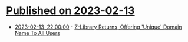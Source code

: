 # [Published on 2023-02-13](index.md)

* [2023-02-13, 22:00:00](https://yro.slashdot.org/story/23/02/13/205252/z-library-returns-offering-unique-domain-name-to-all-users?utm_source=rss1.0mainlinkanon&utm_medium=feed) - [Z-Library Returns, Offering 'Unique' Domain Name To All Users](https://yro.slashdot.org/story/23/02/13/205252/z-library-returns-offering-unique-domain-name-to-all-users?utm_source=rss1.0mainlinkanon&utm_medium=feed)
